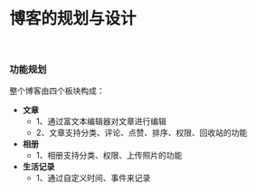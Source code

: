 # 博客的规划与设计

</br>

### 功能规划

整个博客由四个板块构成：

- **文章**
  - 1、通过富文本编辑器对文章进行编辑
  - 2、文章支持分类、评论、点赞、排序、权限、回收站的功能
- **相册**
  - 1、相册支持分类、权限、上传照片的功能
- **生活记录**
  - 1、通过自定义时间、事件来记录
